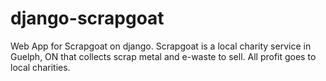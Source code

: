 # django-scrapgoat
Web App for Scrapgoat on django.
Scrapgoat is a local charity service in Guelph, ON 
that collects scrap metal and e-waste to sell.
All profit goes to local charities.
